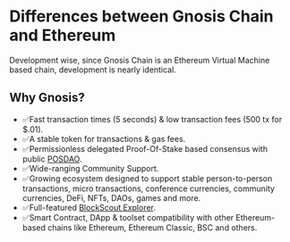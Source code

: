 ---
---

# Differences between Gnosis Chain and Ethereum

Development wise, since Gnosis Chain is an Ethereum Virtual Machine based chain, development is nearly identical.

## **Why Gnosis?**

* ✅Fast transaction times (5 seconds) & low transaction fees (500 tx for $.01).
* ✅A stable token for transactions & gas fees.
* ✅Permissionless delegated Proof-Of-Stake based consensus with public [POSDAO](/specs/consensus/posdao).
* ✅Wide-ranging Community Support.
* ✅Growing ecosystem designed to support stable person-to-person transactions, micro transactions, conference currencies, community currencies, DeFi, NFTs, DAOs, games and more.
* ✅Full-featured  [BlockScout Explorer](https://blockscout.com/xdai/mainnet).
* ✅Smart Contract, DApp & toolset compatibility with other Ethereum-based chains like Ethereum, Ethereum Classic, BSC and others.